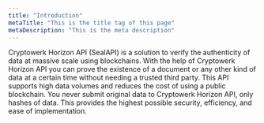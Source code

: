 ```yaml
---
title: "Introduction"
metaTitle: "This is the title tag of this page"
metaDescription: "This is the meta description"
---
```


Cryptowerk Horizon API (SealAPI) is a solution to verify the authenticity of data at massive scale using blockchains.
With the help of Cryptowerk Horizon API you can prove the existence of a document or any other kind of data at
a certain time without needing a trusted third party. This API supports high data volumes and reduces the cost
of using a public blockchain. You never submit original data to Cryptowerk Horizon API, only hashes of data.
This provides the highest possible security, efficiency, and ease of implementation.

